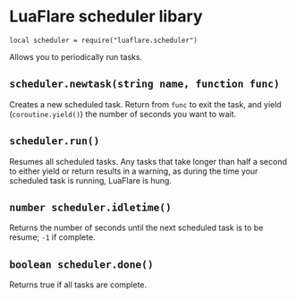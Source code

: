 # LuaFlare scheduler libary

`local scheduler = require("luaflare.scheduler")`

Allows you to periodically run tasks.

## `scheduler.newtask(string name, function func)`

Creates a new scheduled task.  Return from `func` to exit the task, and yield (`coroutine.yield()`) the number of seconds you want to wait.

## `scheduler.run()`

Resumes all scheduled tasks.  Any tasks that take longer than half a second to either yield or return results in a warning, as during the time your scheduled task is running, LuaFlare is hung.

## `number scheduler.idletime()`

Returns the number of seconds until the next scheduled task is to be resume; `-1` if complete.

## `boolean scheduler.done()`

Returns true if all tasks are complete.
